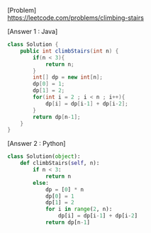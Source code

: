 [Problem]<br>
https://leetcode.com/problems/climbing-stairs


[Answer 1 : Java]
```java
class Solution {
    public int climbStairs(int n) {
        if(n < 3){
            return n;
        }
        int[] dp = new int[n];
        dp[0] = 1;
        dp[1] = 2;
        for(int i = 2 ; i < n ; i++){
            dp[i] = dp[i-1] + dp[i-2];
        }
        return dp[n-1];
    }
}
```

[Answer 2 : Python]
```python
class Solution(object):
    def climbStairs(self, n):
        if n < 3:
            return n
        else:
            dp = [0] * n
            dp[0] = 1
            dp[1] = 2
            for i in range(2, n):
                dp[i] = dp[i-1] + dp[i-2]
            return dp[n-1]
```
